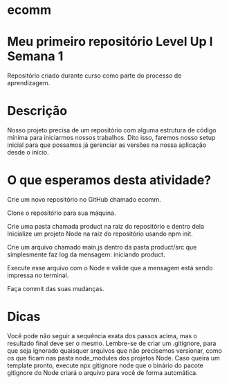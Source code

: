 # ecomm

# Meu primeiro repositório Level Up l Semana 1

 Repositório criado durante curso como parte do processo de aprendizagem.
 
# Descrição
Nosso projeto precisa de um repositório com alguma estrutura de código mínima para iniciarmos nossos trabalhos. Dito isso, faremos nosso setup inicial para que possamos já gerenciar as versões na nossa aplicação desde o início.

# O que esperamos desta atividade?
Crie um novo repositório no GitHub chamado ecomm.

Clone o repositório para sua máquina.

Crie uma pasta chamada product na raiz do repositório e dentro dela Inicialize um projeto Node na raiz do repositório usando npm init.

Crie um arquivo chamado main.js dentro da pasta product/src que simplesmente faz log da mensagem: iniciando product.

Execute esse arquivo com o Node e valide que a mensagem está sendo impressa no terminal.

Faça commit das suas mudanças.

# Dicas
Você pode não seguir a sequência exata dos passos acima, mas o resultado final deve ser o mesmo.
Lembre-se de criar um .gitignore, para que seja ignorado quaisquer arquivos que não precisemos versionar, como os que ficam nas pasta node_modules dos projetos Node. Caso queira um template pronto, execute npx gitignore node que o binário do pacote gitignore do Node criará o arquivo para você de forma automática.

